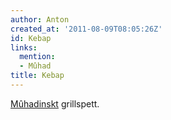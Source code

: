 ```yaml
---
author: Anton
created_at: '2011-08-09T08:05:26Z'
id: Kebap
links:
  mention:
  - Mûhad
title: Kebap
---
```


[Mûhadinskt] grillspett.

  [Mûhadinskt]: Mûhad
